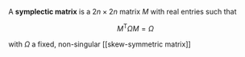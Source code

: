A **symplectic matrix** is a $2n \times 2n$ matrix $M$ with real entries such that

$$
M^\mathsf{T} \Omega M = \Omega
$$

with $\Omega$ a fixed, non-singular [[skew-symmetric matrix]]